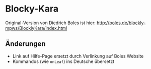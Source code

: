 # Blocky-Kara

Original-Version von Diedrich Boles ist hier: http://boles.de/blockly-mpws/BlocklyKara/index.html

## Änderungen

- Link auf Hilfe-Page ersetzt durch Verlinkung auf Boles Website
- Kommandos (wie `onLeaf`) ins Deutsche übersetzt
